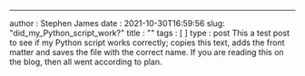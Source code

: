 ---
author : Stephen James
date : 2021-10-30T16:59:56
slug: "did_my_Python_script_work?" 
title : ""
tags : [ ]
type : post
This a test post to see if my Python script works correctly; copies this text, adds the front matter and saves the file with the correct name. If you are reading this on the blog, then all went according to plan.


